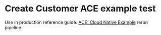 # Create Customer ACE example test

Use in production reference guide: [ACE: Cloud Native Example](https://production-gitops.dev/guides/cp4i/ace/cloud-native-example/example/)
rerun pipeline